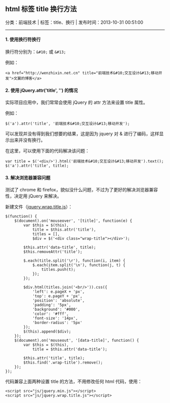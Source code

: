 ## html 标签 title 换行方法

分类：前端技术 | 标签：title、换行 | 发布时间：2013-10-31 00:51:00

___

#### 1. 使用换行符换行

换行符分别为：```&#10;``` 或 ```&#13;```

例如：

    <a href="http://wenzhixin.net.cn" title="前端技术&#10;交互设计&#13;移动开发">文翼的博客</a>
    
#### 2. 使用 jQuery.attr('title', '') 的情况

实际项目应用中，我们常常会使用 jQuery 的 attr 方法来设置 title 属性。

例如：

    $('a').attr('title', '前端技术&#10;交互设计&#13;移动开发');
    
可以发现并没有得到我们想要的结果，这是因为 jquery 对 & 进行了编码，这样显示出来并没有换行。

在这里，可以使用下面的代码解决该问题：

    var title = $('<div/>').html('前端技术&#10;交互设计&#13;移动开发').text();
    $('a').attr('title', title);

#### 3. 解决浏览器兼容问题

测试了 chrome 和 firefox，貌似没什么问题，不过为了更好的解决浏览器兼容性，决定用 jQuery 来解决。

新建文件（[jquery.wrap.title.js](/posts/2013/10/31/jquery.wrap.title.js)）：

    $(function() {
        $(document).on('mouseover', '[title]', function(e) {
            var $this = $(this),
                title = $this.attr('title'),
                titles = [],
                $div = $('<div class="wrap-title"></div>');
                
            $this.attr('data-title', title);
            $this.removeAttr('title');
            
            $.each(title.split('\r'), function(i, item) {
                $.each(item.split('\n'), function(j, t) {
                    titles.push(t);
                });
            });
            
            $div.html(titles.join('<br/>')).css({
                'left': e.pageX + 'px',
                'top': e.pageY + 'px',
                'position': 'absolute',
                'padding': '5px',
                'background': '#000',
                'color': '#fff',
                'font-size': '14px',
                'border-radius': '5px'
            });
            $(this).append($div);
        });
        $(document).on('mouseout', '[data-title]', function() {
            var $this = $(this),
                title = $this.attr('data-title');
            
            $this.attr('title', title);
            $this.find('.wrap-title').remove();
        });
    });
    
代码兼容上面两种设置 title 的方法，不用修改任何 html 代码，使用：

    <script src="js/jquery.min.js"></script>
    <script src="js/jquery.wrap.title.js"></script>
